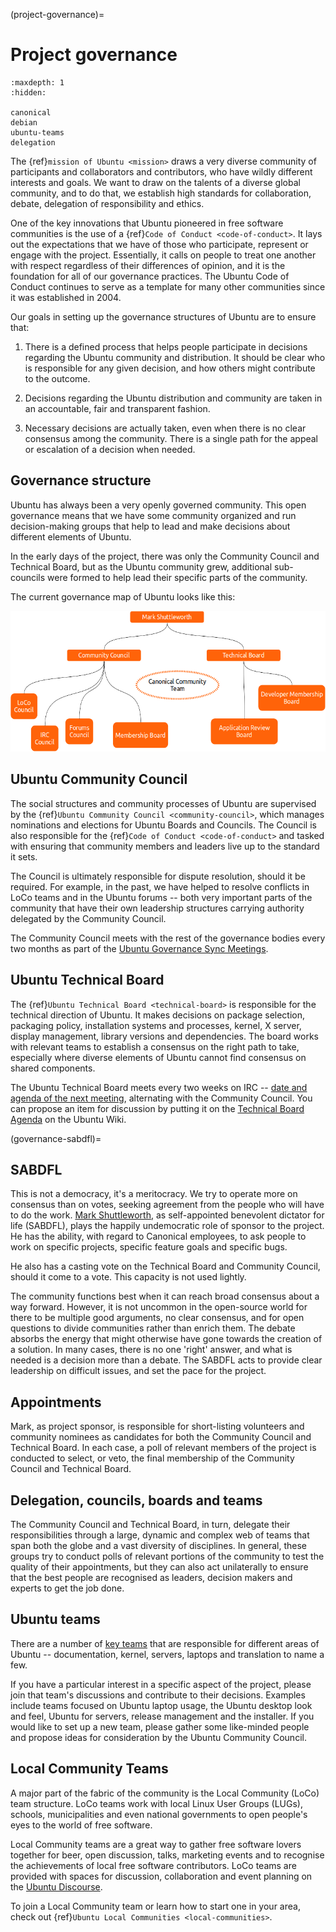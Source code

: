 (project-governance)=
# Project governance

```{toctree}
:maxdepth: 1
:hidden:

canonical
debian
ubuntu-teams
delegation
```

The {ref}`mission of Ubuntu <mission>` draws a very diverse community of participants and collaborators and contributors, who have wildly different interests and goals. We want to draw on the talents of a diverse global community, and to do that, we establish high standards for collaboration, debate, delegation of responsibility and ethics.

One of the key innovations that Ubuntu pioneered in free software communities is the use of a {ref}`Code of Conduct <code-of-conduct>`. It lays out the expectations that we have of those who participate, represent or engage with the project. Essentially, it calls on people to treat one another with respect regardless of their differences of opinion, and it is the foundation for all of our governance practices. The Ubuntu Code of Conduct continues to serve as a template for many other communities since it was established in 2004.

Our goals in setting up the governance structures of Ubuntu are to ensure that:

1. There is a defined process that helps people participate in decisions regarding the Ubuntu community and distribution. It should be clear who is responsible for any given decision, and how others might contribute to the outcome.

2. Decisions regarding the Ubuntu distribution and community are taken in an accountable, fair and transparent fashion.

3. Necessary decisions are actually taken, even when there is no clear consensus among the community. There is a single path for the appeal or escalation of a decision when needed.


## Governance structure

Ubuntu has always been a very openly governed community. This open governance means that we have some community organized and run decision-making groups that help to lead and make decisions about different elements of Ubuntu.

In the early days of the project, there was only the Community Council and Technical Board, but as the Ubuntu community grew, additional sub-councils were formed to help lead their specific parts of the community.

The current governance map of Ubuntu looks like this:

![ubuntu-governance-map|690x308](ubuntu-governance-map.png)


## Ubuntu Community Council

The social structures and community processes of Ubuntu are supervised by the {ref}`Ubuntu Community Council <community-council>`, which manages nominations and elections for Ubuntu Boards and Councils. The Council is also responsible for the {ref}`Code of Conduct <code-of-conduct>` and tasked with ensuring that community members and leaders live up to the standard it sets.

The Council is ultimately responsible for dispute resolution, should it be required. For example, in the past, we have helped to resolve conflicts in LoCo teams and in the Ubuntu forums -- both very important parts of the community that have their own leadership structures carrying authority delegated by the Community Council.

The Community Council meets with the rest of the governance bodies every two months as part of the [Ubuntu Governance Sync Meetings](https://discourse.ubuntu.com/t/announcement-ubuntu-governance-sync-meetings-2025/48996).


## Ubuntu Technical Board

The {ref}`Ubuntu Technical Board <technical-board>` is responsible for the technical direction of Ubuntu. It makes decisions on package selection, packaging policy, installation systems and processes, kernel, X server, display management, library versions and dependencies. The board works with relevant teams to establish a consensus on the right path to take, especially where diverse elements of Ubuntu cannot find consensus on shared components.

The Ubuntu Technical Board meets every two weeks on IRC -- [date and agenda of the next meeting](https://wiki.ubuntu.com/TechnicalBoardAgenda), alternating with the Community Council. You can propose an item for discussion by putting it on the [Technical Board Agenda](https://wiki.ubuntu.com/TechnicalBoardAgenda) on the Ubuntu Wiki.


(governance-sabdfl)=
## SABDFL

This is not a democracy, it's a meritocracy. We try to operate more on consensus than on votes, seeking agreement from the people who will have to do the work. [Mark Shuttleworth](https://wiki.ubuntu.com/MarkShuttleworth), as self-appointed benevolent dictator for life (SABDFL), plays the happily undemocratic role of sponsor to the project. He has the ability, with regard to Canonical employees, to ask people to work on specific projects, specific feature goals and specific bugs.

He also has a casting vote on the Technical Board and Community Council, should it come to a vote. This capacity is not used lightly.

The community functions best when it can reach broad consensus about a way forward. However, it is not uncommon in the open-source world for there to be multiple good arguments, no clear consensus, and for open questions to divide communities rather than enrich them. The debate absorbs the energy that might otherwise have gone towards the creation of a solution. In many cases, there is no one 'right' answer, and what is needed is a decision more than a debate. The SABDFL acts to provide clear leadership on difficult issues, and set the pace for the project.


## Appointments

Mark, as project sponsor, is responsible for short-listing volunteers and community nominees as candidates for both the Community Council and Technical Board. In each case, a poll of relevant members of the project is conducted to select, or veto, the final membership of the Community Council and Technical Board.


## Delegation, councils, boards and teams

The Community Council and Technical Board, in turn, delegate their responsibilities through a large, dynamic and complex web of teams that span both the globe and a vast diversity of disciplines. In general, these groups try to conduct polls of relevant portions of the community to test the quality of their appointments, but they can also act unilaterally to ensure that the best people are recognised as leaders, decision makers and experts to get the job done.


## Ubuntu teams

There are a number of [key teams](https://discourse.ubuntu.com/t/ubuntu-teams/33113) that are responsible for different areas of Ubuntu -- documentation, kernel, servers, laptops and translation to name a few.

If you have a particular interest in a specific aspect of the project, please join that team's discussions and contribute to their decisions. Examples include teams focused on Ubuntu laptop usage, the Ubuntu desktop look and feel, Ubuntu for servers, release management and the installer. If you would like to set up a new team, please gather some like-minded people and propose ideas for consideration by the Ubuntu Community Council.


## Local Community Teams

A major part of the fabric of the community is the Local Community (LoCo) team structure. LoCo teams work with local Linux User Groups (LUGs), schools, municipalities and even national governments to open people's eyes to the world of free software.

Local Community teams are a great way to gather free software lovers together for beer, open discussion, talks, marketing events and to recognise the achievements of local free software contributors. LoCo teams are provided with spaces for discussion, collaboration and event planning on the [Ubuntu Discourse](https://discourse.ubuntu.com/c/locos/129).

To join a Local Community team or learn how to start one in your area, check out {ref}`Ubuntu Local Communities <local-communities>`.

